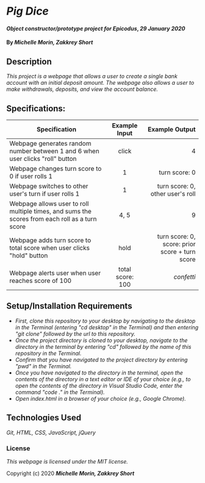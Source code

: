 # _Pig Dice_

#### _Object constructor/prototype project for Epicodus_, _29 January 2020_

#### By _**Michelle Morin, Zakkrey Short**_

## Description

_This project is a webpage that allows a user to create a single bank account with an initial deposit amount. The webpage also allows a user to make withdrawals, deposits, and view the account balance._

## Specifications:


| Specification | Example Input | Example Output |
| ------------- |:-------------:| --------------:|
| Webpage generates random number between 1 and 6 when user clicks "roll" button | click | 4 |
| Webpage changes turn score to 0 if user rolls 1 | 1 | turn score: 0 |
| Webpage switches to other user's turn if user rolls 1 | 1 | turn score: 0, other user's roll |
| Webpage allows user to roll multiple times, and sums the scores from each roll as a turn score | 4, 5 | 9 |
| Webpage adds turn score to total score when user clicks "hold" button | hold | turn score: 0, score: prior score + turn score |
| Webpage alerts user when user reaches score of 100 | total score: 100 | *confetti* |


## Setup/Installation Requirements

* _First, clone this repository to your desktop by navigating to the desktop in the Terminal (entering "cd desktop" in the Terminal) and then entering "git clone" followed by the url to this repository._
* _Once the project directory is cloned to your desktop, navigate to the directory in the terminal by entering "cd" followed by the name of this repository in the Terminal._
* _Confirm that you have navigated to the project directory by entering "pwd" in the Terminal._
* _Once you have navigated to the directory in the terminal, open the contents of the directory in a text editor or IDE of your choice (e.g., to open the contents of the directory in Visual Studio Code, enter the command "code ." in the Terminal)._
* _Open index.html in a browser of your choice (e.g., Google Chrome)._

## Technologies Used

_Git, HTML, CSS, JavaScript, jQuery_

### License

*This webpage is licensed under the MIT license.*

Copyright (c) 2020 **_Michelle Morin, Zakkrey Short_**